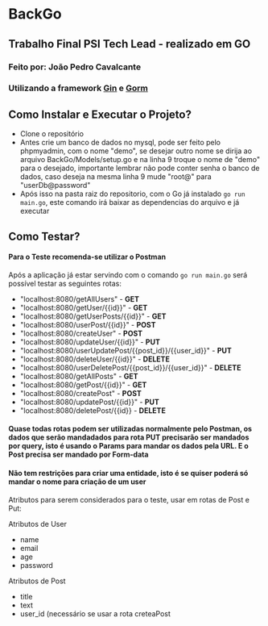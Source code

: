 # BackGo
## Trabalho Final PSI Tech Lead - realizado em GO
### Feito por: João Pedro Cavalcante
### Utilizando a framework [Gin](https://github.com/gin-gonic/gin) e [Gorm](https://github.com/go-gorm/gorm)

## Como Instalar e Executar o Projeto?
* Clone o repositório
* Antes crie um banco de dados no mysql, pode ser feito pelo phpmyadmin, com o nome "demo", se desejar outro nome se
dirija ao arquivo BackGo/Models/setup.go e na linha 9 troque o nome de "demo" para o desejado, importante lembrar
não pode conter senha o banco de dados, caso deseja na mesma linha 9 mude "root@" para "userDb@password"
* Após isso na pasta raiz do repositorio, com o Go já instalado `go run main.go`, este comando irá baixar as
dependencias do arquivo e já executar

## Como Testar?
#### Para o Teste recomenda-se utilizar o Postman

Após a aplicação já estar servindo com o comando `go run main.go` será possível testar as seguintes rotas:

* "localhost:8080/getAllUsers" - **GET**
* "localhost:8080/getUser/{{id}}" - **GET**
* "localhost:8080/getUserPosts/{{id}}" - **GET**
* "localhost:8080/userPost/{{id}}" - **POST**
* "localhost:8080/createUser" - **POST**
* "localhost:8080/updateUser/{{id}}" - **PUT**
* "localhost:8080/userUpdatePost/{{post_id}}/{{user_id}}" - **PUT**
* "localhost:8080/deleteUser/{{id}}" - **DELETE**
* "localhost:8080/userDeletePost/{{post_id}}/{{user_id}}" - **DELETE**
* "localhost:8080/getAllPosts" - **GET**
* "localhost:8080/getPost/{{id}}" - **GET**
* "localhost:8080/createPost" - **POST**
* "localhost:8080/updatePost/{{id}}" - **PUT**
* "localhost:8080/deletePost/{{id}} - **DELETE**

#### Quase todas rotas podem ser utilizadas normalmente pelo Postman, os dados que serão mandadados para rota PUT precisarão ser mandados por query, isto é usando o Params para mandar os dados pela URL. E o Post precisa ser mandado por Form-data
#### Não tem restrições para criar uma entidade, isto é se quiser poderá só mandar o nome para criação de um user

Atributos para serem considerados para o teste, usar em rotas de Post e Put:

Atributos de User
* name
* email
* age
* password

Atributos de Post
* title
* text
* user_id (necessário se usar a rota creteaPost
